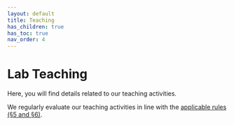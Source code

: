 ```yaml
---
layout: default
title: Teaching
has_children: true
has_toc: true
nav_order: 4
---
```


# Lab Teaching

Here, you will find details related to our teaching activities.

We regularly evaluate our teaching activities in line with the [applicable rules (§5 and §6)](https://www.uni-bamberg.de/fileadmin/www.abt-studium/Rechtsvorschriften/1Organisation/Evaluation%20Lehre%20Studium/180305-O-Sicherung-Qualitaet-Lehre-Studium.pdf).

